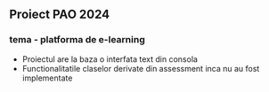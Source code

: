 ## Proiect PAO 2024
### tema - platforma de e-learning

- Proiectul are la baza o interfata text din consola
- Functionalitatile claselor derivate din assessment inca nu au fost implementate
